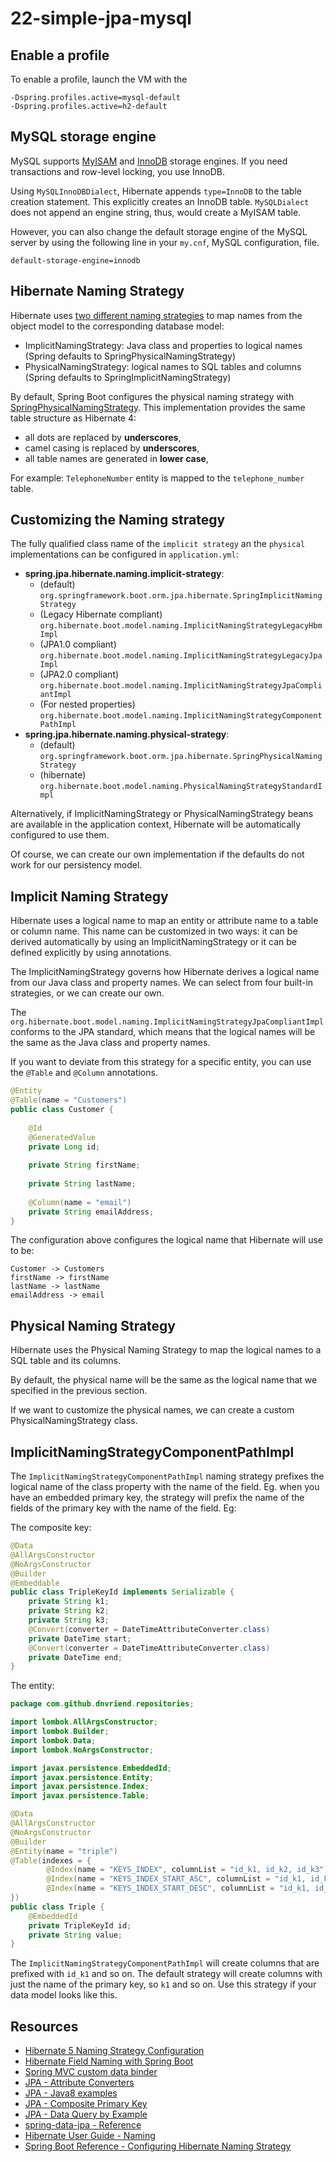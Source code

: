 # 22-simple-jpa-mysql

## Enable a profile
To enable a profile, launch the VM with the 
```text
-Dspring.profiles.active=mysql-default
-Dspring.profiles.active=h2-default
```

## MySQL storage engine
MySQL supports [MyISAM](http://dev.mysql.com/doc/refman/5.1/en/myisam-storage-engine.html) and [InnoDB](http://dev.mysql.com/doc/refman/5.1/en/innodb-storage-engine.html) storage engines. If you need transactions and
row-level locking, you use InnoDB.

Using `MySQLInnoDBDialect`, Hibernate appends `type=InnoDB` to the table creation statement. This explicitly creates an InnoDB table. `MySQLDialect` does not append an engine string, thus, would create a MyISAM table.

However, you can also change the default storage engine of the MySQL server by using the following line in your `my.cnf`, MySQL configuration, file.

```
default-storage-engine=innodb
```

## Hibernate Naming Strategy
Hibernate uses [two different naming strategies](https://docs.jboss.org/hibernate/orm/5.3/userguide/html_single/Hibernate_User_Guide.html#naming) to map names from the object model to the corresponding database model:
 
 - ImplicitNamingStrategy: Java class and properties to logical names (Spring defaults to SpringPhysicalNamingStrategy)
 - PhysicalNamingStrategy: logical names to SQL tables and columns (Spring defaults to SpringImplicitNamingStrategy)

By default, Spring Boot configures the physical naming strategy with [SpringPhysicalNamingStrategy](https://github.com/spring-projects/spring-boot/blob/master/spring-boot-project/spring-boot/src/main/java/org/springframework/boot/orm/jpa/hibernate/SpringPhysicalNamingStrategy.java). This implementation provides the same table structure as Hibernate 4: 

- all dots are replaced by **underscores**,
- camel casing is replaced by **underscores**,
- all table names are generated in **lower case**,

For example: `TelephoneNumber` entity is mapped to the `telephone_number` table.

## Customizing the Naming strategy
The fully qualified class name of the `implicit strategy` an the `physical` implementations can be configured in `application.yml`:

- **spring.jpa.hibernate.naming.implicit-strategy**: 
  - (default) `org.springframework.boot.orm.jpa.hibernate.SpringImplicitNamingStrategy`
  - (Legacy Hibernate compliant) `org.hibernate.boot.model.naming.ImplicitNamingStrategyLegacyHbmImpl`
  - (JPA1.0 compliant) `org.hibernate.boot.model.naming.ImplicitNamingStrategyLegacyJpaImpl`
  - (JPA2.0 compliant) `org.hibernate.boot.model.naming.ImplicitNamingStrategyJpaCompliantImpl`
  - (For nested properties) `org.hibernate.boot.model.naming.ImplicitNamingStrategyComponentPathImpl`
- **spring.jpa.hibernate.naming.physical-strategy**: 
  - (default) `org.springframework.boot.orm.jpa.hibernate.SpringPhysicalNamingStrategy`
  - (hibernate) `org.hibernate.boot.model.naming.PhysicalNamingStrategyStandardImpl`  

Alternatively, if ImplicitNamingStrategy or PhysicalNamingStrategy beans are available in the application context, Hibernate will be automatically configured to use them.

Of course, we can create our own implementation if the defaults do not work for our persistency model.

## Implicit Naming Strategy
Hibernate uses a logical name to map an entity or attribute name to a table or column name. This name can be customized in two ways: it can be derived automatically by using an ImplicitNamingStrategy or it can be defined explicitly by using annotations.

The ImplicitNamingStrategy governs how Hibernate derives a logical name from our Java class and property names. We can select from four built-in strategies, or we can create our own.

The `org.hibernate.boot.model.naming.ImplicitNamingStrategyJpaCompliantImpl` conforms to the JPA standard, which means that the logical names will be the same as the Java class and property names.

If you want to deviate from this strategy for a specific entity, you can use the `@Table` and `@Column` annotations. 

```java
@Entity
@Table(name = "Customers")
public class Customer {
 
    @Id
    @GeneratedValue
    private Long id;
 
    private String firstName;
 
    private String lastName;
 
    @Column(name = "email")
    private String emailAddress;    
}
``` 

The configuration above configures the logical name that Hibernate will  use to be:

```text
Customer -> Customers
firstName -> firstName
lastName -> lastName
emailAddress -> email
```

## Physical Naming Strategy
Hibernate uses the Physical Naming Strategy to map the logical names to a SQL table and its columns.

By default, the physical name will be the same as the logical name that we specified in the previous section. 

If we want to customize the physical names, we can create a custom PhysicalNamingStrategy class.

## ImplicitNamingStrategyComponentPathImpl
The `ImplicitNamingStrategyComponentPathImpl` naming strategy prefixes the logical name of the class property with the name
of the field. Eg. when you have an embedded primary key, the strategy will prefix the name of the fields of the primary key
with the name of the field. Eg:

The composite key:

```java
@Data
@AllArgsConstructor
@NoArgsConstructor
@Builder
@Embeddable
public class TripleKeyId implements Serializable {
    private String k1;
    private String k2;
    private String k3;
    @Convert(converter = DateTimeAttributeConverter.class)
    private DateTime start;
    @Convert(converter = DateTimeAttributeConverter.class)
    private DateTime end;
}
```

The entity:

```java
package com.github.dnvriend.repositories;

import lombok.AllArgsConstructor;
import lombok.Builder;
import lombok.Data;
import lombok.NoArgsConstructor;

import javax.persistence.EmbeddedId;
import javax.persistence.Entity;
import javax.persistence.Index;
import javax.persistence.Table;

@Data
@AllArgsConstructor
@NoArgsConstructor
@Builder
@Entity(name = "triple")
@Table(indexes = {
        @Index(name = "KEYS_INDEX", columnList = "id_k1, id_k2, id_k3"),
        @Index(name = "KEYS_INDEX_START_ASC", columnList = "id_k1, id_k2, id_k3, id_start ASC"),
        @Index(name = "KEYS_INDEX_START_DESC", columnList = "id_k1, id_k2, id_k3, id_start DESC")
})
public class Triple {
    @EmbeddedId
    private TripleKeyId id;
    private String value;
}
```

The `ImplicitNamingStrategyComponentPathImpl` will create columns that are prefixed with `id_k1` and so on. The default strategy
will create columns with just the name of the primary key, so `k1` and so on. Use this strategy if your data model looks like this. 

## Resources
- [Hibernate 5 Naming Strategy Configuration](https://www.baeldung.com/hibernate-naming-strategy)
- [Hibernate Field Naming with Spring Boot](https://www.baeldung.com/hibernate-field-naming-spring-boot)
- [Spring MVC custom data binder](https://www.baeldung.com/spring-mvc-custom-data-binder)
- [JPA - Attribute Converters](https://www.baeldung.com/jpa-attribute-converters)
- [JPA - Java8 examples](https://github.com/spring-projects/spring-data-examples/tree/master/jpa/java8)
- [JPA - Composite Primary Key](https://www.baeldung.com/jpa-composite-primary-keys)
- [JPA - Data Query by Example](https://www.baeldung.com/spring-data-query-by-example)
- [spring-data-jpa - Reference](https://docs.spring.io/spring-data/jpa/docs/current/reference/html/)
- [Hibernate User Guide - Naming](https://docs.jboss.org/hibernate/orm/5.3/userguide/html_single/Hibernate_User_Guide.html#naming)
- [Spring Boot Reference - Configuring Hibernate Naming Strategy](https://docs.spring.io/spring-boot/docs/current/reference/html/howto-data-access.html)
